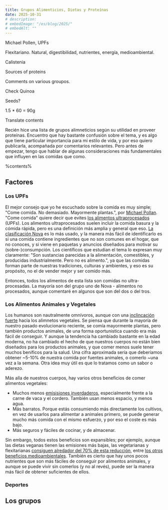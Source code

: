 ```yaml
---
title: Grupos Alimenticios, Dietas y Proteínas
date: 2025-10-31
# description: 
# embedImage: "/es/blog/2025/"
# embedAlt: ""
---
```

Michael Pollen, UPFs

Flexitariano. Natural, digestibilidad, nutrientes, energía, medioambiental.

Calistenia

Sources of proteins

Comments on various groupos.

Check Quinoa

Seeds?

1.5 * 60 = 90g

Translate contents



Recién hice una lista de grupos alimneticios según su utilidad en proveer proteínas. Encuentro que hay bastante confusión sobre el tema, y es algo que tiene particular importancia para mi estilo de vida, y por eso quiero publicarla, acompañada por comentarios relevantes. Pero antes de empezar, tengo que hablar de algunas consideraciones más fundamentales que influyen en las comidas que como.

%contents%

## Factores

### Los UPFs

El mejor consejo que yo he escuchado sobre la comida es muy simple; "Come comida. No demasiado. Mayormente plantas.", por [Michael Pollan](https://web.archive.org/web/20251007053553/https://www.nytimes.com/2007/01/28/magazine/28nutritionism.t.html). "Come comida" quiere decir que evites [los alimentos ultraprocesados](https://en.wikipedia.org/wiki/Nova_classification) (UPFs). Los alimentos ultraprocesados suelen incluir la comida basura y la cómida rápida, pero es una definición más amplia y general que eso. [La clasificación Nova](https://en.wikipedia.org/wiki/Nova_classification) es lo más usado, y la manera más fácil de identificarlo es si una comida contiene ingredientes que no son comunes en el hogar, que no conoces, y si viene en paquetas y anuncios diseñados para motivar su (sobre-)consumpción. Los científicos que estudian el tema lo expresan muy claramente: "Son sustancias parecidas a la alimentación, comestibles, y producidas industrialmente. Pero no es alimento.", ya que las comidas forman parte de nuestras tradiciones, culturas y ambientes, y eso es su propósito, no el de vender mejor y ser comido más.

Entonces, todos los alimentos de esta lista son comidas no ultra-procesadas. La mayoría son del grupo uno de Nova - alimentos no procesados, aunque comentaré en algunos que son del dos o del tros.

### Los Alimentos Animales y Vegetales

Los humanos son nautralmente omnívoros, aunque con una [inclincación](https://www.sinergiaanimalinternational.org/single-post/are-humans-carnivores#:~:text=Are%20humans%20natural%20herbivores) [fuerte](https://michaelbluejay.com/veg/natural.html) hacía los alimnetos vegetales. Se piensa que durante la mayoría de nuestro pasado evolucionario reciente, se comía mayormente plantas, pero también productos animales, de una forma oportunistica cuando era más fácil de conseguir. Y aunque la tendencia ha cambiado bastante en la edad moderna, no ha cambiado el hecho de que nuestros cuerpos no están bien diseñados para los productos animales, y que comer menos suele tener muchos benificos para la salud. Una cifra aproximada sería que deberíamos obtener ~5-10% de nuestra comida por fuentes animales, o comerlo ~una vez a la semana. Otra idea muy útil es que lo tratamos como un sabor o aderezo.

Más alla de nuestros cuerpos, hay varios otros beneficios de comer alimentos vegetales:
* Muchos menos [emisisiones inverdaderos](https://ourworldindata.org/carbon-footprint-food-methane), especialmente frente a la carne de vaca y el cordero. También usan menos espacio, y menos agua.
* Más barratos. Porque estás consumiendo más directamente los cultivos, en vez de usarlos para alimentar a animales primero, se puede generar mucho más comida con el mismo esfuerzo, y por eso el coste es más bajo.
* Más seguros y fáciles de cocinar, y de almacenar.

Sin embargo, todos estos beneficios son expansibles; por ejemplo, aunque las dietas veganas tienen las emisiones más bajas, las vegetarianas y flexitarianas [consiguen alredador del 70% de esta reducción](https://link.springer.com/article/10.1007/s10584-014-1169-1), entre [los otros beneficios medioambientales](https://www.nature.com/articles/s43016-023-00795-w/figures/3). También es cierto que hay unos pocos nutrientes que son más fáciles de conseguir por alimentos animales, y aunque se puede vivir sin comerlos (y no al revés), puede ser la manera más fácil de obtener suficientes de ellos.

### Deportes



## Los grupos